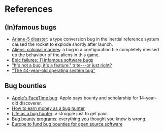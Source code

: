 # References

## (In)famous bugs

  * [Ariane-5 disaster](https://blog.bugsnag.com/bug-day-ariane-5-disaster/): a type conversion bug in the inertial reference system caused the rocket to explode shortly after launch.
  * [Aliens: colonial marines](https://arstechnica.com/gaming/2018/07/a-years-old-one-letter-typo-led-to-aliens-colonial-marines-awful-ai/): a bug in a configuration file completely messed up the behaviour of the aliens in this game.
  * [Epic failures: 11 infamous software bugs](https://www.computerworld.com/article/2515483/enterprise-applications/epic-failures--11-infamous-software-bugs.html)
  * ["It's not a bug, it's a feature." trite---or just right?](https://www.wired.com/story/its-not-a-bug-its-a-feature)
  * ["The 44-year-old operating system bug"](https://thenewstack.io/the-44-year-old-operating-system-bug/)


## Bug bounties

  * [Apple's FaceTime bug](https://appleinsider.com/articles/19/02/07/apple-pays-teenager-for-discovery-of-group-facetime-bug-with-bug-bounty-scholarship): Apple pays bounty and scholarship for 14-year-old discoverer.
  * [How to earn money as a bug hunter](https://lifehacker.com/how-to-earn-money-as-a-bug-bounty-hunter-1797946520)
  * [Life as a bug hunter](https://www.technologyreview.com/s/611896/life-as-a-bug-bounty-hunter/): a struggle just to get paid.
  * [Bug bounty programs](https://www.techrepublic.com/article/bug-bounty-programs-everything-you-thought-you-knew-is-wrong/): everything you thought you knew is wrong.
  * [Europe to fund bug bounties for open source software](https://betanews.com/2018/12/30/european-commission-bug-bounty-open-source/)
